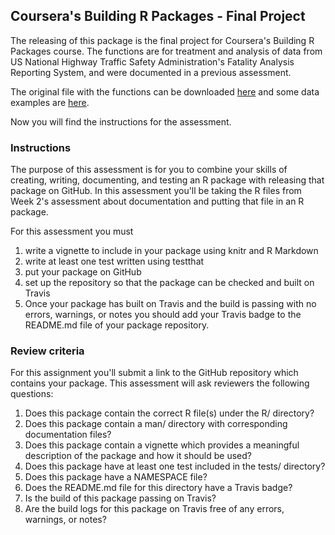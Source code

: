 ## Coursera's Building R Packages - Final Project

The releasing of this package is the final project for Coursera's 
Building R Packages course. The functions are for treatment and analysis of
data from US National Highway Traffic Safety Administration's Fatality 
Analysis Reporting System, and were documented in a previous assessment.

The original file with the functions can be downloaded [here](https://d3c33hcgiwev3.cloudfront.net/_d4d3eb5980180587403780aa36de9f2c_fars_functions.R?Expires=1503532800&Signature=HEAN4kO65sTiH5GUbCw9YR8Rm8jD3L-q3t3eS6oCHkaBQMKGBsdqkGE-VKjdj33N4AkeM85KhxWKFwe6WWmE1iIxlWS-JYcXC01XNQM0mrZ9N4DPuIdFnRn4Kxn~7pnhYfVe9NPeoDPT3WqbVj-PwJ-vb3SEfr~Z5usfvxjEp6c_&Key-Pair-Id=APKAJLTNE6QMUY6HBC5A) and some data examples are
[here](https://d3c33hcgiwev3.cloudfront.net/_e1adac2a5f05192dc8780f3944feec13_fars_data.zip?Expires=1503532800&Signature=Oc7pvDbWSGHdyhp1HhRmZCS5~3MS0v~lYLQfwASQM4y-4gIFXa7oT6ZgPgV-rvJlPVvhJ1bOPUBvtUOU7K3JlHZGsxKalTGQIqzFTsDKKvwKHGfyCWCN7DV78jzpeBjHF~1ACXk1rCSuCYfjfXf7QuL4dMDimHRC1GBEZbvGFQA_&Key-Pair-Id=APKAJLTNE6QMUY6HBC5A).

Now you will find the instructions for the assessment.

### Instructions

The purpose of this assessment is for you to combine your skills of creating, writing, documenting, and testing an R package with releasing that package on GitHub. In this assessment you'll be taking the R files from Week 2's assessment about documentation and putting that file in an R package.

For this assessment you must

1. write a vignette to include in your package using knitr and R Markdown
2. write at least one test written using testthat
3. put your package on GitHub
4. set up the repository so that the package can be checked and built on Travis
5. Once your package has built on Travis and the build is passing with no errors, warnings, or notes you should add your Travis badge to the README.md file of your package repository.

### Review criteria 
For this assignment you'll submit a link to the GitHub repository which contains your package. This assessment will ask reviewers the following questions:

1. Does this package contain the correct R file(s) under the R/ directory?
2. Does this package contain a man/ directory with corresponding documentation files?
3. Does this package contain a vignette which provides a meaningful description of the package and how it should be used?
4. Does this package have at least one test included in the tests/ directory?
5. Does this package have a NAMESPACE file?
6. Does the README.md file for this directory have a Travis badge?
7. Is the build of this package passing on Travis?
8. Are the build logs for this package on Travis free of any errors, warnings, or notes?
